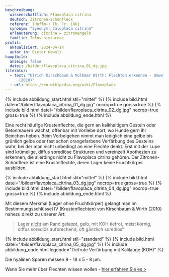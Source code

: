 ```yaml
---
beschreibung:
  wissenschaftlich: Flavoplaca citrina
  deutsch: Zitronen-Schönfleck
  referenz: (Hoffm-) Th. Fr. 1861
  synonym: "Synonym: Caloplaca citrina"
  erlaeuterung: citrina = zitronengelb
  familie: Teloschistaceae
profil:
  aktualisiert: 2024-04-14
  autor_in: Dieter Gewalt
hauptbild:
  anzeige: false
  datei: /bilder/flavoplaca_citrina_01_dg.jpg
literatur:
  - text: "Ulrich Kirschbaum & Volkmar Wirth: Flechten erkennen - Umwelt bewerten
      (2010)"
  - url: https://en.wikipedia.org/wiki/Flavoplaca
---
```

{% include abbildung_start.html stil="mittel" %}
{% include bild.html datei="/bilder/flavoplaca_citrina_01_dg.jpg" nocrop=true gross=true %}
{% include bild.html datei="/bilder/flavoplaca_citrina_02_dg.jpg" nocrop=true gross=true %}
{% include abbildung_ende.html %}

Eine recht häufige Krustenflechte, die gern an kalkhaltigem Gestein oder Betonmauern wächst, offenbar mit Vorliebe dort, wo Hunde gern ihr Beinchen heben. Beim Vorbeigehen nimmt man lediglich eine gelbe bis grünlich gelbe oder fast schon orangefarbene Verfärbung des Gesteins wahr, bei der man nicht unbedingt an eine Flechte denkt. Erst mit der Lupe sind krümelige, diffus sorediöse Strukturen und vereinzelt Apothezien zu erkennen, die allerdings nicht zu Flavoplaca citrina gehören. Der Zitronen-Schönfleck ist eine Krustelflechte, deren Lager keine Fruchtkörper ausbilden.

{% include abbildung_start.html stil="mittel" %}
{% include bild.html datei="/bilder/flavoplaca_citrina_03_dg.jpg" nocrop=true gross=true %}
{% include bild.html datei="/bilder/flavoplaca_citrina_04_dg.jpg" nocrop=true gross=true %}
{% include abbildung_ende.html %}

Mit diesem Merkmal (Lager ohne Fruchtkörper) gelangt man im Bestimmungsschlüssel IV (Krustenflechten) von Kirschbaum & Wirth (2010) nahezu direkt zu unserer Art: 

> Lager <ins>nicht</ins> am Rand gelappt, gelb, mit KOH tiefrot, meist körnig, diffus sorediös aufbrechend, oft gänzlich sorediös“

{% include abbildung_start.html stil="standard" %}
{% include bild.html datei="/bilder/flavoplaca_citrina_05_dg.jpg" %}
{% include abbildung_ende.html legende="Tiefrote Verfärbung mit Kalilauge (KOH)" %}

Die hyalinen Sporen messen 9 - 18 x 5 - 8 µm. 

Wenn Sie mehr über Flechten wissen wollen - [hier erfahren Sie es >](/verwandt/flechten)